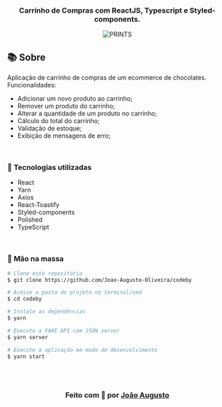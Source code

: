 <div align=center>

<h3>

Carrinho de Compras com **ReactJS**, **Typescript** e **Styled-components**.

</h3>

![PRINTS](./layouts/preview.gif)

</div>

## 📚 **Sobre**

Aplicação de carrinho de compras de um ecommerce de chocolates. 
Funcionalidades:
- Adicionar um novo produto ao carrinho;
- Remover um produto do carrinho;
- Alterar a quantidade de um produto no carrinho;
- Cálculo do total do carrinho;
- Validação de estoque;
- Exibição de mensagens de erro;
<br>

### 📌  **Tecnologias utilizadas**
- React
- Yarn
- Axios
- React-Toastify
- Styled-components
- Polished
- TypeScript

<br>

### 🚀 **Mão na massa**

```bash
# Clone este repositório
$ git clone https://github.com/Joao-Augusto-Oliveira/codeby

# Acesse a pasta do projeto no terminal/cmd
$ cd codeby

# Instale as dependências
$ yarn

# Execute a FAKE API com JSON server 
$ yarn server

# Execute a aplicação em modo de desenvolvimento
$ yarn start

```

<br>
<br>

<h3 align="center">
Feito com 💜 por <a href="https://www.linkedin.com/in/joão-augusto-oliveira-dos-santos-9b0693195">João Augusto</a>
</h3>


